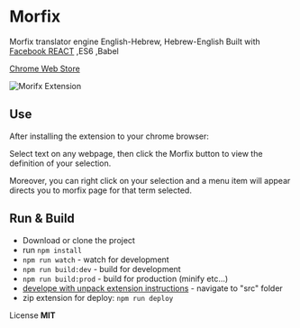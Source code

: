 # Morfix
Morfix translator engine English-Hebrew, Hebrew-English
Built with [Facebook REACT](https://facebook.github.io/react/) ,ES6 ,Babel

[Chrome Web Store](https://chrome.google.com/webstore/detail/morfix/edapkleoiajaekmconcehhkcbehppgom)

![Morifx Extension](https://lh3.googleusercontent.com/YgTZESIP88nOGfGxjmHGOC8grBYFMSviiaOW7UPhz-TGTCp7Q612odurOlH4vZN5duS8sjJu4-I=s640-h400-e365)

Use
------------
After installing the extension to your chrome browser:

Select text on any webpage, then click the Morfix button to view the definition of your selection.

Moreover, you can right click on your selection and a menu item will appear directs you to morfix page for that term selected.

Run & Build
------------
- Download or clone the project
- run `npm install`
- `npm run watch` - watch for development
- `npm run build:dev` - build for development
- `npm run build:prod` - build for production (minify etc...)
- [develope with unpack extension instructions](https://developer.chrome.com/extensions/getstarted#unpacked) - navigate to "src" folder
- zip extension for deploy: `npm run deploy`

License **MIT**